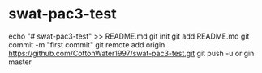 # swat-pac3-test
echo "# swat-pac3-test" >> README.md
git init
git add README.md
git commit -m "first commit"
git remote add origin https://github.com/CottonWater1997/swat-pac3-test.git
git push -u origin master
